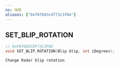 ```yaml
---
ns: HUD
aliases: ["0xf87683cdf73c3f6e"]
---
```

## SET_BLIP_ROTATION

```c
// 0xF87683CDF73C3F6E
void SET_BLIP_ROTATION(Blip blip, int iDegrees);
```

```
Change Radar blip rotation
```
